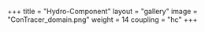 +++
title = "Hydro-Component"
layout = "gallery"
image = "ConTracer_domain.png"
weight = 14
coupling = "hc"
+++

